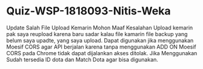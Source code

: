 # Quiz-WSP-1818093-Nitis-Weka
Update Salah File Upload Kemarin
Mohon Maaf Kesalahan Upload kemarin pak saya reupload karena baru sadar kalau file kamarin file backup yang belum saya upadte, yang saya upload.
Dapat digunakan jika menggunakan Moesif CORS agar API berjalan karena tanpa menggunakan ADD ON Moesif CORS pada Chrome tidak dapat dijalankan akses ditolak.
Jika Menggunakan Sudah tersedia ID dota dan Match Dota agar bisa digunakan.
